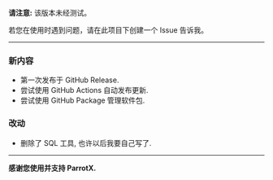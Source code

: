 **请注意:** 该版本未经测试。

若您在使用时遇到问题，请在此项目下创建一个 Issue 告诉我。

* * *

### 新内容

- 第一次发布于 GitHub Release.
- 尝试使用 GitHub Actions 自动发布更新.
- 尝试使用 GitHub Package 管理软件包.

### 改动

- 删除了 SQL 工具, 也许以后我要自己写了.

* * *

**感谢您使用并支持 ParrotX.**